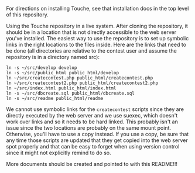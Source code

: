 For directions on installing Touche, see that installation docs in the
top level of this repository.

Using the Touche repository in a live system.  After cloning the
repository, it should be in a location that is not directly accessible
to the web server you've installed.  The easiest way to use the
repository is to set up symbolic links in the right locations to the
files inside.  Here are the links that need to be done (all
directories are relative to the contest user and assume the repository
is in a directory named src):

    ln -s ~/src/develop develop
    ln -s ~/src/public_html public_html/develop
    ln ~/src/createcontest.php public_html/createcontest.php
    ln ~/src/createcontest2.php public_html/createcontest2.php
    ln ~/src/index.html public_html/index.html
    ln -s ~/src/dbcreate.sql public_html/dbcreate.sql
    ln -s ~/src/readme public_html/readme

We cannot use symbolic links for the `createcontest` scripts since
they are directly executed by the web server and we use suexec, which
doesn't work over links and so it needs to be hard linked.  This
probably isn't an issue since the two locations are probably on the
same mount point.  Otherwise, you'll have to use a copy instead.  If
you use a copy, be sure that any time those scripts are updated that they
get copied into the web server spot properly and that can be easy to
forget when using version control since it might not explicitly remind
to do so.

More documents should be created and pointed to with this README!!!
